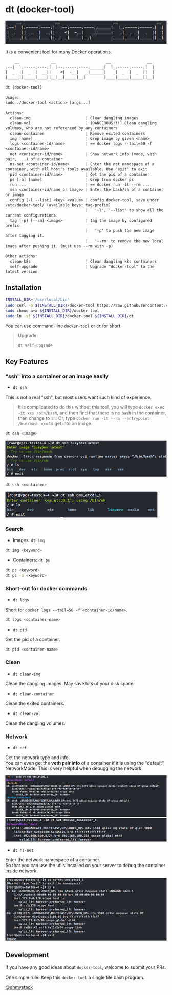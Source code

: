 # dt (docker-tool)

![logo](docs/img/logo.png)

It is a convenient tool for many Docker operations.

```plain
    __              __                      __                __
.--|  |.-----.----.|  |--.-----.----.______|  |_.-----.-----.|  |
|  _  ||  _  |  __||    <|  -__|   _|______|   _|  _  |  _  ||  |
|_____||_____|____||__|__|_____|__|        |____|_____|_____||__|

dt (docker-tool)

Usage:
sudo ./docker-tool <action> [args...]

Actions:
  clean-img                        | Clean dangling images
  clean-vol                        | (DANGEROUS!!!) Clean dangling volumes, who are not referenced by any containers
  clean-container                  | Remove exited containers
  img [name]                       | Grep image by given <name>
  logs <container-id/name>         | == docker logs --tail=50 -f <container-id/name>
  net <container-id/name>          | Show network info (mode, veth pair, ...) of a container
  ns-net <container-id/name>       | Enter the net namespace of a container, with all host's tools available. Use "exit" to exit
  pid <container-id/name>          | Get the pid of a container
  ps [-a] [name]                   | Grep from docker ps
  run ...                          | == docker run -it --rm ...
  ssh <container-id/name or image> | Enter the bash/sh of a container or image
  config [-l|--list] <key> <value> | config docker-tool, save under /etc/docker-tool/ (available keys: tag-prefix)
                                   |   '-l', '--list' to show all the current configurations.
  tag [-p] [--rm] <image>          | tag the image by configured prefix.
                                   |   '-p' to push the new image after tagging it.
                                   |   '--rm' to remove the new local image after pushing it. (must use --rm with -p)

Other actions:
  clean-k8s                        | Clean dangling k8s containers
  self-upgrade                     | Upgrade "docker-tool" to the latest version

```

## Installation

```bash
INSTALL_DIR='/usr/local/bin'
sudo curl -o ${INSTALL_DIR}/docker-tool https://raw.githubusercontent.com/ohmystack/docker-tool/master/docker-tool
sudo chmod a+x ${INSTALL_DIR}/docker-tool
sudo ln -sf ${INSTALL_DIR}/docker-tool ${INSTALL_DIR}/dt
```

You can use command-line `docker-tool` or `dt` for short.

> Upgrade:
> 
> ```bash
> dt self-upgrade
> ```


## Key Features

### "ssh" into a container or an image easily

* `dt ssh`

This is not a real "ssh", but most users want such kind of experience.

> It is complicated to do this without this tool, you will type `docker exec -it xxx /bin/bash`, and then find that there is no `bash` in the container, then change to `sh`. Or, type `docker run -it --rm --entrypoint /bin/bash xxx` to get into an image.

```bash
dt ssh <image>
```

![dt-ssh-image](docs/img/dt-ssh-image.png)

```bash
dt ssh <container>
```

![dt-ssh-container](docs/img/dt-ssh-container.png)


### Search

* Images: `dt img`

```bash
dt img <keyword>
```

* Containers: `dt ps`

```bash
dt ps <keyword>
dt ps -a <keyword>
```


### Short-cut for docker commands

* `dt logs`

Short for `docker logs --tail=50 -f <container-id/name>`.

```bash
dt logs <container-name>
```

* `dt pid`

Get the pid of a container.

```bash
dt pid <container-name>
```


### Clean

* `dt clean-img`

Clean the dangling images. May save lots of your disk space.

* `dt clean-container`

Clean the exited containers.

* `dt clean-vol`

Clean the dangling volumes.


### Network

* `dt net`

Get the network type and info.  
You can even get the **veth pair info** of a container if it is using the "default" NetworkMode. This is very helpful when debugging the network.

![dt-net-default](docs/img/dt-net-default.png)
![dt-net-host](docs/img/dt-net-host.png)

* `dt ns-net`

Enter the network namespace of a container.  
So that you can use the utils installed on your server to debug the container inside network.

![dt-ns-net](docs/img/dt-ns-net.png)


## Development

If you have any good ideas about `docker-tool`, welcome to submit your PRs.

One simple rule: Keep this `docker-tool` a single file bash program.

[@ohmystack](https://github.com/ohmystack) 
